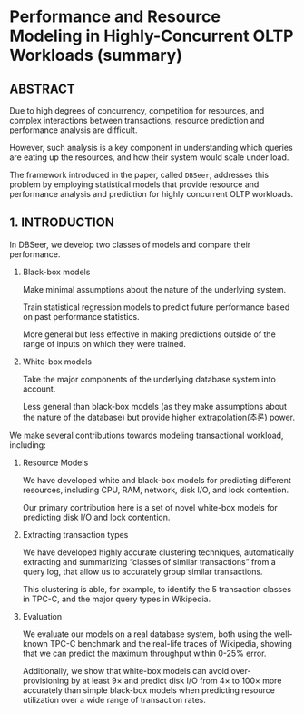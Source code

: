 # Performance and Resource Modeling in Highly-Concurrent OLTP Workloads (summary)

## ABSTRACT

Due to high degrees of concurrency, competition for resources, and complex interactions between transactions, resource prediction and performance analysis are difficult.

However, such analysis is a key component in understanding which queries are eating up the resources, and how their system would scale under load.

The framework introduced in the paper, called `DBSeer`, addresses this problem by employing statistical models that provide resource and performance analysis and prediction for highly concurrent OLTP workloads.

## 1. INTRODUCTION

In DBSeer, we develop two classes of models and compare their performance.

1. Black-box models

   Make minimal assumptions about the nature of the underlying system.

   Train statistical regression models to predict future performance based on past performance statistics.

   More general but less effective in making predictions outside of the range of inputs on which they were trained.

1. White-box models

   Take the major components of the underlying database system into account.

   Less general than black-box models (as they make assumptions about the nature of the database) but provide higher extrapolation(추론) power.

We make several contributions towards modeling transactional workload, including:

1. Resource Models

   We have developed white and black-box models for predicting different resources, including CPU, RAM, network, disk I/O, and lock contention.

   Our primary contribution here is a set of novel white-box models for predicting disk I/O and lock contention.

1. Extracting transaction types

   We have developed highly accurate clustering techniques, automatically extracting and summarizing “classes of similar transactions” from a query log, that allow us to accurately group similar transactions.

   This clustering is able, for example, to identify the 5 transaction classes in TPC-C, and the major query types in Wikipedia.

1. Evaluation

   We evaluate our models on a real database system, both using the well-known TPC-C benchmark and the real-life traces of Wikipedia, showing that we can predict the maximum throughput within 0-25% error.

   Additionally, we show that white-box models can avoid over-provisioning by at least 9× and predict disk I/O from 4× to 100× more accurately than simple black-box models when predicting resource utilization over a wide range of transaction rates.
